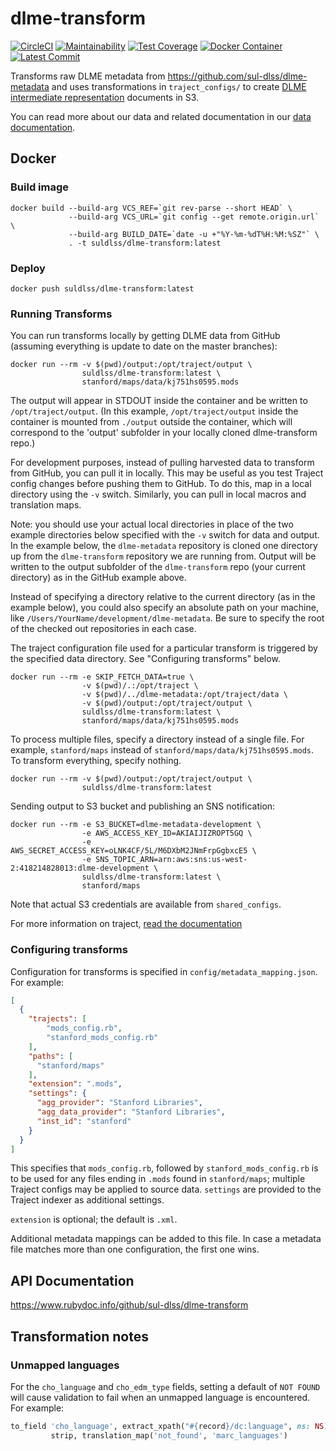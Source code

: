 # dlme-transform
[![CircleCI](https://circleci.com/gh/sul-dlss/dlme-transform.svg?style=svg)](https://circleci.com/gh/sul-dlss/dlme-transform "continuous integration status")
[![Maintainability](https://api.codeclimate.com/v1/badges/5c6bcb444addcfdcba8b/maintainability)](https://codeclimate.com/github/sul-dlss/dlme-transform/maintainability)
[![Test Coverage](https://api.codeclimate.com/v1/badges/5c6bcb444addcfdcba8b/test_coverage)](https://codeclimate.com/github/sul-dlss/dlme-transform/test_coverage)
[![Docker Container](https://images.microbadger.com/badges/image/suldlss/dlme-transform.svg)](https://microbadger.com/images/suldlss/dlme-transform "docker container image")
[![Latest Commit](https://images.microbadger.com/badges/commit/suldlss/dlme-transform.svg)](http://microbadger.com/images/suldlss/dlme-transform "latest commit")

Transforms raw DLME metadata from https://github.com/sul-dlss/dlme-metadata and
uses transformations in `traject_configs/` to create [DLME intermediate
representation](https://github.com/sul-dlss/dlme/blob/master/docs/application_profile.md)
documents in S3.

You can read more about our data and related documentation in our [data
documentation](./docs/README.md).

## Docker
### Build image
```shell
docker build --build-arg VCS_REF=`git rev-parse --short HEAD` \
             --build-arg VCS_URL=`git config --get remote.origin.url` \
             --build-arg BUILD_DATE=`date -u +"%Y-%m-%dT%H:%M:%SZ"` \
             . -t suldlss/dlme-transform:latest
```

### Deploy
```shell
docker push suldlss/dlme-transform:latest
```

### Running Transforms

You can run transforms locally by getting DLME data from GitHub (assuming
everything is update to date on the master branches):

```shell
docker run --rm -v $(pwd)/output:/opt/traject/output \
                suldlss/dlme-transform:latest \
                stanford/maps/data/kj751hs0595.mods
```

The output will appear in STDOUT inside the container and be written to
`/opt/traject/output`. (In this example, `/opt/traject/output` inside the
container is mounted from `./output` outside the container, which will
correspond to the 'output' subfolder in your locally cloned dlme-transform
repo.)

For development purposes, instead of pulling harvested data to transform from
GitHub, you can pull it in locally. This may be useful as you test Traject
config changes before pushing them to GitHub. To do this, map in a local
directory using the `-v` switch. Similarly, you can pull in local macros and
translation maps.

Note: you should use your actual local directories in place of the two example
directories below specified with the `-v` switch for data and output. In the
example below, the `dlme-metadata` repository is cloned one directory up from
the `dlme-transform` repository we are running from. Output will be written to
the output subfolder of the `dlme-transform` repo (your current directory) as in
the GitHub example above.

Instead of specifying a directory relative to the current directory (as in the
example below), you could also specify an absolute path on your machine, like
`/Users/YourName/development/dlme-metadata`. Be sure to specify the root of the
checked out repositories in each case.

The traject configuration file used for a particular transform is triggered by
the specified data directory. See "Configuring transforms" below.

```shell
docker run --rm -e SKIP_FETCH_DATA=true \
                -v $(pwd)/.:/opt/traject \
                -v $(pwd)/../dlme-metadata:/opt/traject/data \
                -v $(pwd)/output:/opt/traject/output \
                suldlss/dlme-transform:latest \
                stanford/maps/data/kj751hs0595.mods
```

To process multiple files, specify a directory instead of a single file. For
example, `stanford/maps` instead of `stanford/maps/data/kj751hs0595.mods`. To
transform everything, specify nothing.

```shell
docker run --rm -v $(pwd)/output:/opt/traject/output \
                suldlss/dlme-transform:latest
```


Sending output to S3 bucket and publishing an SNS notification:
```shell
docker run --rm -e S3_BUCKET=dlme-metadata-development \
                -e AWS_ACCESS_KEY_ID=AKIAIJIZROPT5GQ \
                -e AWS_SECRET_ACCESS_KEY=oLNK4CF/5L/M6DXbM2JNmFrpGgbxcE5 \
                -e SNS_TOPIC_ARN=arn:aws:sns:us-west-2:418214828013:dlme-development \
                suldlss/dlme-transform:latest \
                stanford/maps
```
Note that actual S3 credentials are available from `shared_configs`.

For more information on traject, [read the documentation](https://github.com/traject/traject#Traject)

### Configuring transforms

Configuration for transforms is specified in `config/metadata_mapping.json`. For example:

```json
[
  {
    "trajects": [
        "mods_config.rb",
        "stanford_mods_config.rb"
    ],
    "paths": [
      "stanford/maps"
    ],
    "extension": ".mods",
    "settings": {
      "agg_provider": "Stanford Libraries",
      "agg_data_provider": "Stanford Libraries",
      "inst_id": "stanford"
    }
  }
]
```

This specifies that `mods_config.rb`, followed by `stanford_mods_config.rb` is
to be used for any files ending in `.mods` found in `stanford/maps`; multiple
Traject configs may be applied to source data. `settings` are provided to the
Traject indexer as additional settings.

`extension` is optional; the default is `.xml`.

Additional metadata mappings can be added to this file. In case a metadata file
matches more than one configuration, the first one wins.

## API Documentation
https://www.rubydoc.info/github/sul-dlss/dlme-transform

## Transformation notes
### Unmapped languages
For the `cho_language` and `cho_edm_type` fields, setting a default of `NOT FOUND` will cause validation to fail when an
unmapped language is encountered. For example:

```ruby
to_field 'cho_language', extract_xpath("#{record}/dc:language", ns: NS), first_only,
         strip, translation_map('not_found', 'marc_languages')
```
